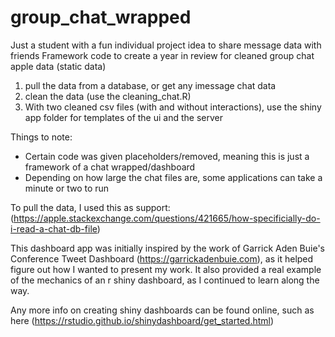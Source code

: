 # group_chat_wrapped
Just a student with a fun individual project idea to share message data with friends
Framework code to create a year in review for cleaned group chat apple data (static data)

1. pull the data from a database, or get any imessage chat data
2. clean the data (use the cleaning_chat.R)
3.  With two cleaned csv files (with and without interactions), use the shiny app folder for templates of the ui and the server

Things to note:
- Certain code was given placeholders/removed, meaning this is just a framework of a chat wrapped/dashboard
- Depending on how large the chat files are, some applications can take a minute or two to run

To pull the data, I used this as support: (https://apple.stackexchange.com/questions/421665/how-specificially-do-i-read-a-chat-db-file)


This dashboard app was initially inspired by the work of Garrick Aden Buie's Conference Tweet Dashboard (https://garrickadenbuie.com), as it helped figure out how I wanted to present my work. It also provided a real example of the mechanics of an r shiny dashboard, as I continued to learn along the way. 

Any more info on creating shiny dashboards can be found online, such as here (https://rstudio.github.io/shinydashboard/get_started.html)
